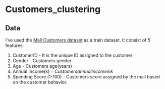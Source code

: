 # Customers_clustering
## Data
I've used the [Mall Customers dataset](https://github.com/Egor-Cherevan/Customers_clustering/blob/main/mall_customers.csv) as a train dataset.
It consist of 5 features:
1.  CustomerID - It is the unique ID assigned to the customer
2.  Gender - Customers gender
3.  Age - Customers age(years)
4.  Annual Income(k$) - Customers annual income in k$
5.  Spending Score (1-100) - Customers score assigned by the mall based on the customer behavior.
